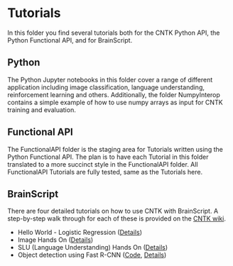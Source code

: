 # Tutorials

In this folder you find several tutorials both for the CNTK Python API, the Python Functional API, and for BrainScript. 

## Python

The Python Jupyter notebooks in this folder cover a range of different application including 
image classification, language understanding, reinforcement learning and others. 
Additionally, the folder NumpyInterop contains a simple example of how to use 
numpy arrays as input for CNTK training and evaluation.

## Functional API

The FunctionalAPI folder is the staging area for Tutorials written using the Python Functional API. 
The plan is to have each Tutorial in this folder translated to a more succinct style in the FunctionalAPI folder.
All FunctionalAPI Tutorials are fully tested, same as the Tutorials here.


## BrainScript

There are four detailed tutorials on how to use CNTK with BrainScript. 
A step-by-step walk through for each of these is provided on the [CNTK wiki](https://github.com/Microsoft/CNTK/wiki/Tutorials).

* Hello World - Logistic Regression ([Details](https://github.com/Microsoft/CNTK/wiki/Tutorial))
* Image Hands On ([Details](https://github.com/Microsoft/CNTK/wiki/Hands-On-Labs-Image-Recognition)) 
* SLU (Language Understanding) Hands On ([Details](https://github.com/Microsoft/CNTK/wiki/Hands-On-Labs-Language-Understanding))
* Object detection using Fast R-CNN ([Code](https://github.com/Microsoft/CNTK/tree/master/Examples/Image/Detection/FastRCNN), [Details](https://github.com/Microsoft/CNTK/wiki/Object-Detection-using-Fast-R-CNN))
